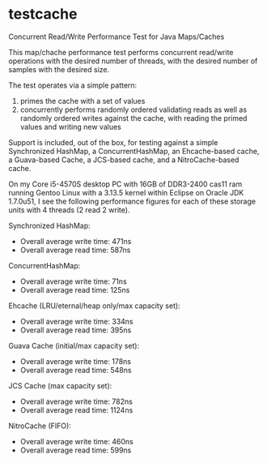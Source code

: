 testcache
=========

Concurrent Read/Write Performance Test for Java Maps/Caches

This map/chache performance test performs concurrent read/write operations with the desired number of threads, with the desired number of samples with the desired size.

The test operates via a simple pattern:
1) primes the cache with a set of values
2) concurrently performs randomly ordered validating reads as well as randomly ordered writes against the cache, with reading the primed values and writing new values

Support is included, out of the box, for testing against a simple Synchronized HashMap, a ConcurrentHashMap, an Ehcache-based cache, a Guava-based Cache, a JCS-based cache, and a NitroCache-based cache.

On my Core i5-4570S desktop PC with 16GB of DDR3-2400 cas11 ram running Gentoo Linux with a 3.13.5 kernel within Eclipse on Oracle JDK 1.7.0u51, I see the following performance figures for each of these storage units with 4 threads (2 read 2 write).

Synchronized HashMap:
 - Overall average write time: 471ns
 - Overall average read time: 587ns

ConcurrentHashMap:
 - Overall average write time: 71ns
 - Overall average read time: 125ns

Ehcache (LRU/eternal/heap only/max capacity set):
 - Overall average write time: 334ns
 - Overall average read time: 395ns

Guava Cache (initial/max capacity set):
 - Overall average write time: 178ns
 - Overall average read time: 548ns

JCS Cache (max capacity set):
 - Overall average write time: 782ns
 - Overall average read time: 1124ns

NitroCache (FIFO):
 - Overall average write time: 460ns
 - Overall average read time: 599ns
